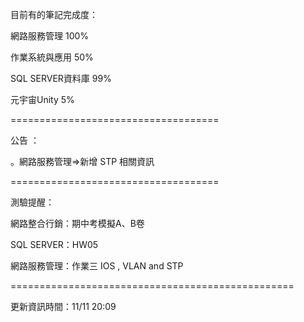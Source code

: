 目前有的筆記完成度：

網路服務管理 100%

作業系統與應用 50%

SQL SERVER資料庫 99%

元宇宙Unity 5%

====================================

公告 ：

。網路服務管理=>新增 STP 相關資訊


====================================

測驗提醒：

網路整合行銷：期中考模擬A、B卷

SQL SERVER：HW05

網路服務管理：作業三 IOS , VLAN and STP

=================================================

更新資訊時間：11/11 20:09
